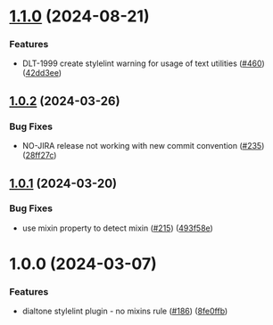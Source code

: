 # [1.1.0](https://github.com/dialpad/dialtone/compare/stylelint-plugin-dialtone/v1.0.2...stylelint-plugin-dialtone/v1.1.0) (2024-08-21)


### Features

* DLT-1999 create stylelint warning for usage of text utilities ([#460](https://github.com/dialpad/dialtone/issues/460)) ([42dd3ee](https://github.com/dialpad/dialtone/commit/42dd3ee7aa7d412cd8a357d518b19a8bb6238bcf))

## [1.0.2](https://github.com/dialpad/dialtone/compare/stylelint-plugin-dialtone/v1.0.1...stylelint-plugin-dialtone/v1.0.2) (2024-03-26)


### Bug Fixes

* NO-JIRA release not working with new commit convention ([#235](https://github.com/dialpad/dialtone/issues/235)) ([28ff27c](https://github.com/dialpad/dialtone/commit/28ff27cffac5e751eaf8496b7c716710a0153a61))

## [1.0.1](https://github.com/dialpad/dialtone/compare/stylelint-plugin-dialtone/v1.0.0...stylelint-plugin-dialtone/v1.0.1) (2024-03-20)


### Bug Fixes

* use mixin property to detect mixin ([#215](https://github.com/dialpad/dialtone/issues/215)) ([493f58e](https://github.com/dialpad/dialtone/commit/493f58ef37ea14392bfee0fabc7c0cf8fa524d2a))

# 1.0.0 (2024-03-07)


### Features

* dialtone stylelint plugin - no mixins rule ([#186](https://github.com/dialpad/dialtone/issues/186)) ([8fe0ffb](https://github.com/dialpad/dialtone/commit/8fe0ffb7f4dd81cbf19e6cbbe37b16ca609973cd))
